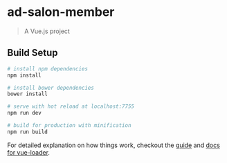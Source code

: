 # ad-salon-member

> A Vue.js project

## Build Setup

``` bash
# install npm dependencies
npm install

# install bower dependencies
bower install

# serve with hot reload at localhost:7755
npm run dev

# build for production with minification
npm run build

```

For detailed explanation on how things work, checkout the [guide](http://vuejs-templates.github.io/webpack/) and [docs for vue-loader](http://vuejs.github.io/vue-loader).
